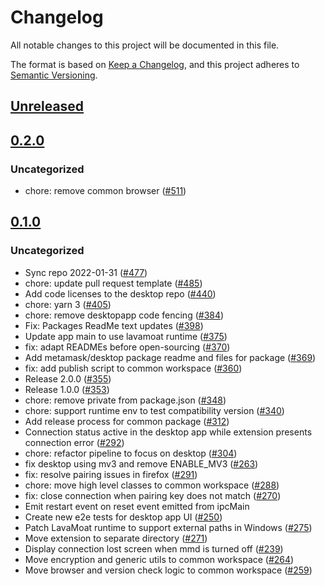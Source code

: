 # Changelog
All notable changes to this project will be documented in this file.

The format is based on [Keep a Changelog](https://keepachangelog.com/en/1.0.0/),
and this project adheres to [Semantic Versioning](https://semver.org/spec/v2.0.0.html).

## [Unreleased]

## [0.2.0]
### Uncategorized
- chore: remove common browser ([#511](https://github.com/MetaMask/desktop/pull/511))

## [0.1.0]
### Uncategorized
- Sync repo 2022-01-31 ([#477](https://github.com/MetaMask/metamask-desktop/pull/477))
- chore: update pull request template ([#485](https://github.com/MetaMask/metamask-desktop/pull/485))
- Add code licenses to the desktop repo ([#440](https://github.com/MetaMask/metamask-desktop/pull/440))
- chore: yarn 3 ([#405](https://github.com/MetaMask/metamask-desktop/pull/405))
- chore: remove desktopapp code fencing ([#384](https://github.com/MetaMask/metamask-desktop/pull/384))
- Fix: Packages ReadMe text updates ([#398](https://github.com/MetaMask/metamask-desktop/pull/398))
- Update app main to use lavamoat runtime ([#375](https://github.com/MetaMask/metamask-desktop/pull/375))
- fix: adapt READMEs before open-sourcing ([#370](https://github.com/MetaMask/metamask-desktop/pull/370))
- Add metamask/desktop package readme and files for package ([#369](https://github.com/MetaMask/metamask-desktop/pull/369))
- fix: add publish script to common workspace ([#360](https://github.com/MetaMask/metamask-desktop/pull/360))
- Release 2.0.0 ([#355](https://github.com/MetaMask/metamask-desktop/pull/355))
- Release 1.0.0 ([#353](https://github.com/MetaMask/metamask-desktop/pull/353))
- chore: remove private from package.json ([#348](https://github.com/MetaMask/metamask-desktop/pull/348))
- chore: support runtime env to test compatibility version ([#340](https://github.com/MetaMask/metamask-desktop/pull/340))
- Add release process for common package ([#312](https://github.com/MetaMask/metamask-desktop/pull/312))
- Connection status active in the desktop app while extension presents connection error  ([#292](https://github.com/MetaMask/metamask-desktop/pull/292))
- chore: refactor pipeline to focus on desktop ([#304](https://github.com/MetaMask/metamask-desktop/pull/304))
- fix desktop using mv3 and remove ENABLE_MV3 ([#263](https://github.com/MetaMask/metamask-desktop/pull/263))
- fix: resolve pairing issues in firefox ([#291](https://github.com/MetaMask/metamask-desktop/pull/291))
- chore: move high level classes to common workspace ([#288](https://github.com/MetaMask/metamask-desktop/pull/288))
- fix: close connection when pairing key does not match ([#270](https://github.com/MetaMask/metamask-desktop/pull/270))
- Emit restart event on reset event emitted from ipcMain
- Create new e2e tests for desktop app UI ([#250](https://github.com/MetaMask/metamask-desktop/pull/250))
- Patch LavaMoat runtime to support external paths in Windows ([#275](https://github.com/MetaMask/metamask-desktop/pull/275))
- Move extension to separate directory ([#271](https://github.com/MetaMask/metamask-desktop/pull/271))
- Display connection lost screen when mmd is turned off ([#239](https://github.com/MetaMask/metamask-desktop/pull/239))
- Move encryption and generic utils to common workspace ([#264](https://github.com/MetaMask/metamask-desktop/pull/264))
- Move browser and version check logic to common workspace ([#259](https://github.com/MetaMask/metamask-desktop/pull/259))

[Unreleased]: https://github.com/MetaMask/desktop/compare/@metamask/desktop@0.2.0...HEAD
[0.2.0]: https://github.com/MetaMask/desktop/compare/@metamask/desktop@0.1.0...@metamask/desktop@0.2.0
[0.1.0]: https://github.com/MetaMask/desktop/releases/tag/@metamask/desktop@0.1.0
